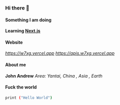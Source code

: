 ### Hi there 👋

#### Something I am doing

**Learning <a href="https://nextjs.org">Next.js</a>**

#### Website
*https://w7xg.vercel.app*
*https://apis.w7xg.vercel.app*

#### About me
**John Andrew**
*Area: Yantai, China , Asia , Earth*

#### Fuck the world

``` bash
print ("Hello World")
```

